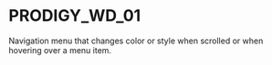 # PRODIGY_WD_01
Navigation menu that changes color or style when scrolled or when hovering over a menu item. 
